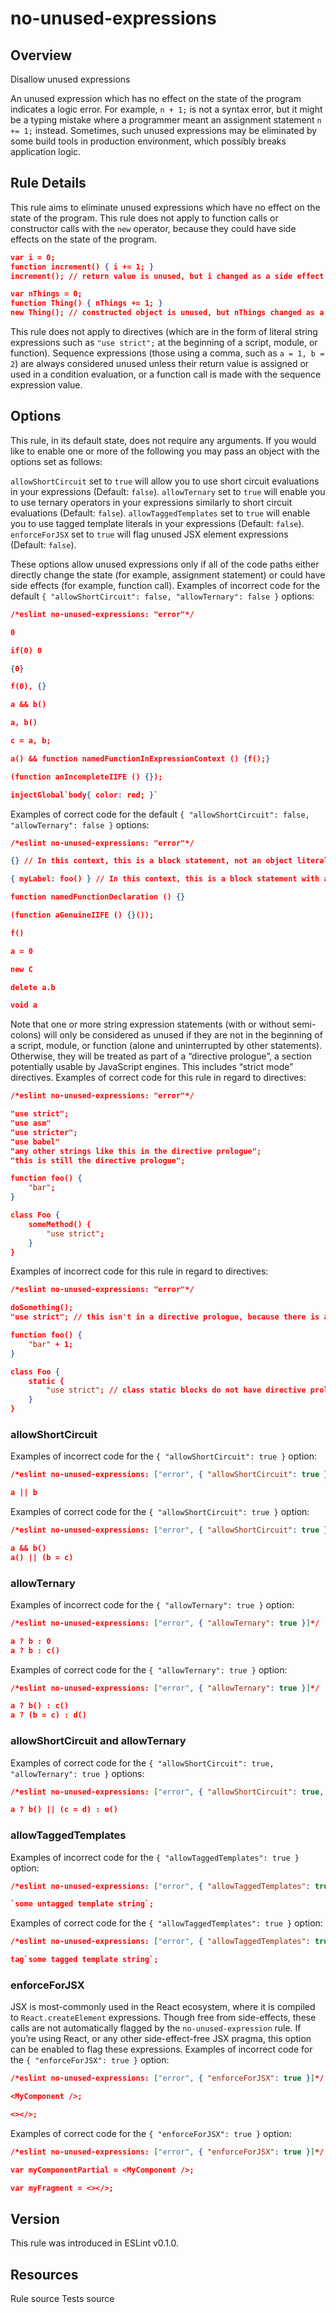 
# no-unused-expressions
## Overview
Disallow unused expressions



An unused expression which has no effect on the state of the program indicates a logic error.
For example, `n + 1;` is not a syntax error, but it might be a typing mistake where a programmer meant an assignment statement `n += 1;` instead. Sometimes, such unused expressions may be eliminated by some build tools in production environment, which possibly breaks application logic.
## Rule Details
This rule aims to eliminate unused expressions which have no effect on the state of the program.
This rule does not apply to function calls or constructor calls with the `new` operator, because they could have side effects on the state of the program.

```json
var i = 0;
function increment() { i += 1; }
increment(); // return value is unused, but i changed as a side effect

var nThings = 0;
function Thing() { nThings += 1; }
new Thing(); // constructed object is unused, but nThings changed as a side effect
```
This rule does not apply to directives (which are in the form of literal string expressions such as `"use strict";` at the beginning of a script, module, or function).
Sequence expressions (those using a comma, such as `a = 1, b = 2`) are always considered unused unless their return value is assigned or used in a condition evaluation, or a function call is made with the sequence expression value.
## Options
This rule, in its default state, does not require any arguments. If you would like to enable one or more of the following you may pass an object with the options set as follows:

`allowShortCircuit` set to `true` will allow you to use short circuit evaluations in your expressions (Default: `false`).
`allowTernary` set to `true` will enable you to use ternary operators in your expressions similarly to short circuit evaluations (Default: `false`).
`allowTaggedTemplates` set to `true` will enable you to use tagged template literals in your expressions (Default: `false`).
`enforceForJSX` set to `true` will flag unused JSX element expressions (Default: `false`).

These options allow unused expressions only if all of the code paths either directly change the state (for example, assignment statement) or could have side effects (for example, function call).
Examples of incorrect code for the default `{ "allowShortCircuit": false, "allowTernary": false }` options:


```json
/*eslint no-unused-expressions: "error"*/

0

if(0) 0

{0}

f(0), {}

a && b()

a, b()

c = a, b;

a() && function namedFunctionInExpressionContext () {f();}

(function anIncompleteIIFE () {});

injectGlobal`body{ color: red; }`

```
Examples of correct code for the default `{ "allowShortCircuit": false, "allowTernary": false }` options:


```json
/*eslint no-unused-expressions: "error"*/

{} // In this context, this is a block statement, not an object literal

{ myLabel: foo() } // In this context, this is a block statement with a label and expression, not an object literal

function namedFunctionDeclaration () {}

(function aGenuineIIFE () {}());

f()

a = 0

new C

delete a.b

void a
```
Note that one or more string expression statements (with or without semi-colons) will only be considered as unused if they are not in the beginning of a script, module, or function (alone and uninterrupted by other statements). Otherwise, they will be treated as part of a “directive prologue”, a section potentially usable by JavaScript engines. This includes “strict mode” directives.
Examples of correct code for this rule in regard to directives:


```json
/*eslint no-unused-expressions: "error"*/

"use strict";
"use asm"
"use stricter";
"use babel"
"any other strings like this in the directive prologue";
"this is still the directive prologue";

function foo() {
    "bar";
}

class Foo {
    someMethod() {
        "use strict";
    }
}
```
Examples of incorrect code for this rule in regard to directives:


```json
/*eslint no-unused-expressions: "error"*/

doSomething();
"use strict"; // this isn't in a directive prologue, because there is a non-directive statement before it

function foo() {
    "bar" + 1;
}

class Foo {
    static {
        "use strict"; // class static blocks do not have directive prologues
    }
}
```
### allowShortCircuit
Examples of incorrect code for the `{ "allowShortCircuit": true }` option:


```json
/*eslint no-unused-expressions: ["error", { "allowShortCircuit": true }]*/

a || b
```
Examples of correct code for the `{ "allowShortCircuit": true }` option:


```json
/*eslint no-unused-expressions: ["error", { "allowShortCircuit": true }]*/

a && b()
a() || (b = c)
```
### allowTernary
Examples of incorrect code for the `{ "allowTernary": true }` option:


```json
/*eslint no-unused-expressions: ["error", { "allowTernary": true }]*/

a ? b : 0
a ? b : c()
```
Examples of correct code for the `{ "allowTernary": true }` option:


```json
/*eslint no-unused-expressions: ["error", { "allowTernary": true }]*/

a ? b() : c()
a ? (b = c) : d()
```
### allowShortCircuit and allowTernary
Examples of correct code for the `{ "allowShortCircuit": true, "allowTernary": true }` options:


```json
/*eslint no-unused-expressions: ["error", { "allowShortCircuit": true, "allowTernary": true }]*/

a ? b() || (c = d) : e()
```
### allowTaggedTemplates
Examples of incorrect code for the `{ "allowTaggedTemplates": true }` option:


```json
/*eslint no-unused-expressions: ["error", { "allowTaggedTemplates": true }]*/

`some untagged template string`;
```
Examples of correct code for the `{ "allowTaggedTemplates": true }` option:


```json
/*eslint no-unused-expressions: ["error", { "allowTaggedTemplates": true }]*/

tag`some tagged template string`;
```
### enforceForJSX
JSX is most-commonly used in the React ecosystem, where it is compiled to `React.createElement` expressions. Though free from side-effects, these calls are not automatically flagged by the `no-unused-expression` rule. If you’re using React, or any other side-effect-free JSX pragma, this option can be enabled to flag these expressions.
Examples of incorrect code for the `{ "enforceForJSX": true }` option:


```json
/*eslint no-unused-expressions: ["error", { "enforceForJSX": true }]*/

<MyComponent />;

<></>;
```
Examples of correct code for the `{ "enforceForJSX": true }` option:


```json
/*eslint no-unused-expressions: ["error", { "enforceForJSX": true }]*/

var myComponentPartial = <MyComponent />;

var myFragment = <></>;
```

## Version
This rule was introduced in ESLint v0.1.0.
## Resources

Rule source 
Tests source 


